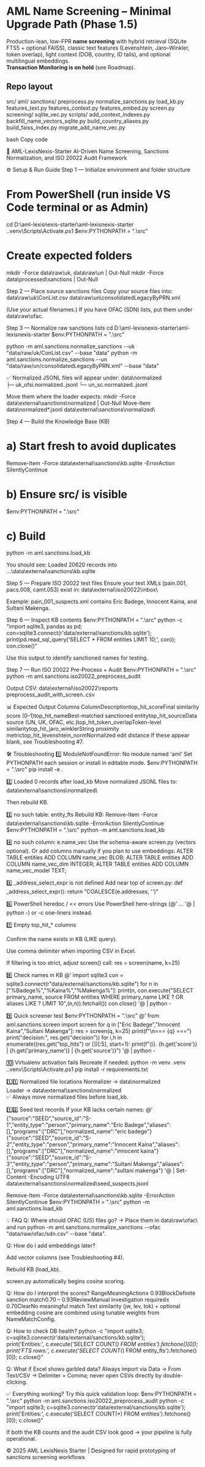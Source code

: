 # AML Name Screening – Minimal Upgrade Path (Phase 1.5)

Production-lean, low-FPR **name screening** with hybrid retrieval (SQLite FTS5 + optional FAISS), classic text features (Levenshtein, Jaro–Winkler, token overlap), light context (DOB, country, ID tails), and optional multilingual embeddings.  
**Transaction Monitoring is on hold** (see Roadmap).

## Repo layout
src/
aml/
sanctions/
preprocess.py
normalize_sanctions.py
load_kb.py
features_text.py
features_context.py
features_embed.py
screen.py
screening/
sqlite_vec.py
scripts/
add_context_indexes.py
backfill_name_vectors_sqlite.py
build_country_aliases.py
build_faiss_index.py
migrate_add_name_vec.py

bash
Copy code

🧠 AML-LexisNexis-Starter
AI-Driven Name Screening, Sanctions Normalization, and ISO 20022 Audit Framework

⚙️ Setup & Run Guide
Step 1 — Initialize environment and folder structure
# From PowerShell (run inside VS Code terminal or as Admin)
cd D:\aml-lexisnexis-starter\aml-lexisnexis-starter
.\.venv\Scripts\Activate.ps1
$env:PYTHONPATH = ".\src"

# Create expected folders
mkdir -Force data\raw\uk, data\raw\un | Out-Null
mkdir -Force data\processed\sanctions | Out-Null


Step 2 — Place source sanctions files
Copy your source files into:
data\raw\uk\ConList.csv
data\raw\un\consolidatedLegacyByPRN.xml

(Use your actual filenames.)
If you have OFAC (SDN) lists, put them under data\raw\ofac\.

Step 3 — Normalize raw sanctions lists
cd D:\aml-lexisnexis-starter\aml-lexisnexis-starter
$env:PYTHONPATH = ".\src"

python -m aml.sanctions.normalize_sanctions --uk "data/raw/uk/ConList.csv" --base "data"
python -m aml.sanctions.normalize_sanctions --un "data/raw/un/consolidatedLegacyByPRN.xml" --base "data"

✅ Normalized JSONL files will appear under:
data\normalized\
   ├─ uk_ofsi.normalized.<timestamp>.jsonl
   └─ un_sc.normalized.<timestamp>.jsonl

Move them where the loader expects:
mkdir -Force data\external\sanctions\normalized | Out-Null
Move-Item data\normalized\*.jsonl data\external\sanctions\normalized\


Step 4 — Build the Knowledge Base (KB)
# a) Start fresh to avoid duplicates
Remove-Item -Force data\external\sanctions\kb.sqlite -ErrorAction SilentlyContinue

# b) Ensure src/ is visible
$env:PYTHONPATH = ".\src"

# c) Build
python -m aml.sanctions.load_kb

You should see:
Loaded 20620 records into ...\data\external\sanctions\kb.sqlite


Step 5 — Prepare ISO 20022 test files
Ensure your test XMLs (pain.001, pacs.008, camt.053) exist in:
data\external\iso20022\inbox\

Example: pain_001_suspects.xml
contains Eric Badege, Innocent Kaina, and Sultani Makenga.

Step 6 — Inspect KB contents
$env:PYTHONPATH = ".\src"
python -c "import sqlite3, pandas as pd; \
con=sqlite3.connect(r'data/external/sanctions/kb.sqlite'); \
print(pd.read_sql_query('SELECT * FROM entities LIMIT 10;', con)); con.close()"

Use this output to identify sanctioned names for testing.

Step 7 — Run ISO 20022 Pre-Process + Audit
$env:PYTHONPATH = ".\src"
python -m aml.sanctions.iso20022_preprocess_audit

Output CSV:
data\external\iso20022\reports\
   preprocess_audit_with_screen.<timestamp>.csv


📊 Expected Output Columns
ColumnDescriptiontop_hit_scoreFinal similarity score (0–1)top_hit_nameBest-matched sanctioned entitytop_hit_sourceData source (UN, UK, OFAC, etc.)top_hit_token_overlapToken-level similaritytop_hit_jaro_winklerString proximity metrictop_hit_levenshtein_normNormalized edit distance
If these appear blank, see Troubleshooting #7.

🛠️ Troubleshooting
1️⃣ ModuleNotFoundError: No module named 'aml'
Set PYTHONPATH each session or install in editable mode.
$env:PYTHONPATH = ".\src"
pip install -e .


2️⃣ Loaded 0 records after load_kb
Move normalized JSONL files to:
data\external\sanctions\normalized\

Then rebuild KB.

3️⃣ no such table: entity_fts
Rebuild KB:
Remove-Item -Force data\external\sanctions\kb.sqlite -ErrorAction SilentlyContinue
$env:PYTHONPATH = ".\src"
python -m aml.sanctions.load_kb


4️⃣ no such column: e.name_vec
Use the schema-aware screen.py (vectors optional).
Or add columns manually if you plan to use embeddings:
ALTER TABLE entities ADD COLUMN name_vec BLOB;
ALTER TABLE entities ADD COLUMN name_vec_dim INTEGER;
ALTER TABLE entities ADD COLUMN name_vec_model TEXT;


5️⃣ _address_select_expr is not defined
Add near top of screen.py:
def _address_select_expr():
    return "COALESCE(e.addresses, '')"


6️⃣ PowerShell heredoc / << errors
Use PowerShell here-strings (@' ... '@ | python -) or -c one-liners instead.

7️⃣ Empty top_hit_* columns


Confirm the name exists in KB (LIKE query).


Use comma delimiter when importing CSV in Excel.


If filtering is too strict, adjust screen() call:
res = screen(name, k=25)




8️⃣ Check names in KB
@'
import sqlite3
con = sqlite3.connect(r"data/external/sanctions/kb.sqlite")
for n in ["%Badege%","%Kaina%","%Makenga%"]:
    print(n, con.execute("SELECT primary_name, source FROM entities WHERE primary_name LIKE ? OR aliases LIKE ? LIMIT 10",(n,n)).fetchall())
con.close()
'@ | python -


9️⃣ Quick screener test
$env:PYTHONPATH = ".\src"
@'
from aml.sanctions.screen import screen
for q in ["Eric Badege","Innocent Kaina","Sultani Makenga"]:
    res = screen(q, k=25)
    print(f"\n=== {q} ===")
    print("decision:", res.get("decision"))
    for i,h in enumerate((res.get("top_hits") or [])[:5], start=1):
        print(f"{i}. {h.get('score')} | {h.get('primary_name')} | {h.get('source')}")
'@ | python -


🔟 Virtualenv activation fails
Recreate if needed:
python -m venv .venv
.\.venv\Scripts\Activate.ps1
pip install -r requirements.txt


1️⃣1️⃣ Normalized file locations
Normalizer → data\normalized\
Loader → data\external\sanctions\normalized\
✅ Always move normalized files before load_kb.

1️⃣2️⃣ Seed test records
If your KB lacks certain names:
@'
{"source":"SEED","source_id":"S-1","entity_type":"person","primary_name":"Eric Badege","aliases":[],"programs":["DRC"],"normalized_name":"eric badege"}
{"source":"SEED","source_id":"S-2","entity_type":"person","primary_name":"Innocent Kaina","aliases":[],"programs":["DRC"],"normalized_name":"innocent kaina"}
{"source":"SEED","source_id":"S-3","entity_type":"person","primary_name":"Sultani Makenga","aliases":[],"programs":["DRC"],"normalized_name":"sultani makenga"}
'@ | Set-Content -Encoding UTF8 data\external\sanctions\normalized\seed_suspects.jsonl

Remove-Item -Force data\external\sanctions\kb.sqlite -ErrorAction SilentlyContinue
$env:PYTHONPATH = ".\src"
python -m aml.sanctions.load_kb


💡 FAQ
Q: Where should OFAC (US) files go?
→ Place them in data\raw\ofac\ and run
python -m aml.sanctions.normalize_sanctions --ofac "data/raw/ofac/sdn.csv" --base "data".

Q: How do I add embeddings later?


Add vector columns (see Troubleshooting #4).


Rebuild KB (load_kb).


screen.py automatically begins cosine scoring.



Q: How do I interpret the scores?
RangeMeaningAction≥ 0.93BlockDefinite sanction match0.70 – 0.93ReviewManual investigation required≤ 0.70ClearNo meaningful match
Text similarity (jw, lev, tok) + optional embedding cosine are combined using tunable weights from NameMatchConfig.

Q: How to check DB health?
python -c "import sqlite3; c=sqlite3.connect(r'data/external/sanctions/kb.sqlite'); \
print('Entities:', c.execute('SELECT COUNT(*) FROM entities').fetchone()[0]); \
print('FTS rows:', c.execute('SELECT COUNT(*) FROM entity_fts').fetchone()[0]); c.close()"


Q: What if Excel shows garbled data?
Always import via Data → From Text/CSV → Delimiter = Comma; never open CSVs directly by double-clicking.

✅ Everything working?
Try this quick validation loop:
$env:PYTHONPATH = ".\src"
python -m aml.sanctions.iso20022_preprocess_audit
python -c "import sqlite3; c=sqlite3.connect(r'data/external/sanctions/kb.sqlite'); \
print('Entities:', c.execute('SELECT COUNT(*) FROM entities').fetchone()[0]); c.close()"

If both the KB counts and the audit CSV look good → your pipeline is fully operational.

© 2025 AML LexisNexis Starter | Designed for rapid prototyping of sanctions screening workflows
